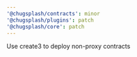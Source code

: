 ```yaml
---
'@chugsplash/contracts': minor
'@chugsplash/plugins': patch
'@chugsplash/core': patch
---
```


Use create3 to deploy non-proxy contracts
